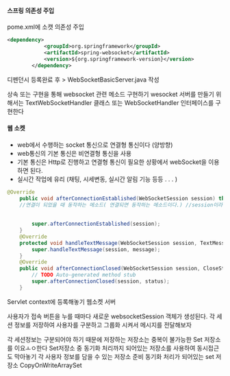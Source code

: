 #### 스프링 의존성 주입 
pome.xml에 소캣 의존성 주입
```xml
<dependency>
			<groupId>org.springframework</groupId>
			<artifactId>spring-websocket</artifactId>
			<version>${org.springframework-version}</version>
		</dependency>		
```
디펜던시 등록완료 후 > WebSocketBasicServer.java 작성

상속 또는 구현을 통해 websocket 관련 메소드 구현하기
wesocket 서버를 만들기 위해서는 TextWebSocketHandler 클래스 또는 
							WebSocketHandler 인터페이스를 구현한다
#### 웹 소켓
- web에서 수행하는 socket 통신으로 연결형 통신이다 (양방향)
- web통신의 기본 통신은 비연결형 통신을 사용
- 기본 통신은 Http로 진행하고 연결형 통신이 필요한 상황에서 webSocket을 이용하면 된다.
- 실시간 작업에 유리 (채팅, 시세변동, 실시간 알림 기능 등등 .  .  .  )
```java
@Override
	public void afterConnectionEstablished(WebSocketSession session) throws Exception {
	//연결이 되었을 때 동작하는 메소드( 연결되면 동작하는 메소드이다.) //session이라는 것이 있지만 websockt의 정보가 담겨있음
		
		
		super.afterConnectionEstablished(session);
	}
	@Override
	protected void handleTextMessage(WebSocketSession session, TextMessage message) throws Exception {
		super.handleTextMessage(session, message);
	}
	@Override
	public void afterConnectionClosed(WebSocketSession session, CloseStatus status) throws Exception {
		// TODO Auto-generated method stub
		super.afterConnectionClosed(session, status);
	}

```


Servlet context에 등록해놓기 웹소켓 서버 

사용자가 접속 버튼을 누를 때마다 새로운 websocketSession 객체가 생성된다. 
각 세션 정보를 저장하여 사용자를 구분하고 그룹화 시켜서 메시지를 전달해보자 

각 세션정보는 구분되어야 하기 때문에 저장하는 저장소는 중복이 불가능한 Set 저장소를 이요ㅗㅇ한다
Set저장소 중 동기화 처리까지 되어있는 저장소를 사용하여 동시접근도 막아놓기
각 사용자 정보를 담을 수 있는 저장소 준비
동기화 처리가 되어있는 set 저장소 CopyOnWriteArraySet
